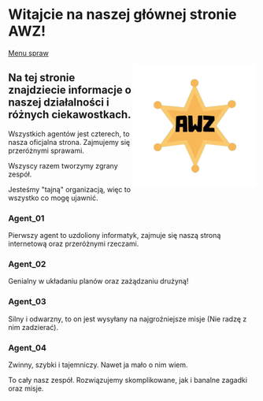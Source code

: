 # Witajcie na naszej głównej stronie AWZ!

[Menu spraw](somethig.md)

<img src="images/AWZ.png" width="250" style="float:right">

## Na tej stronie znajdziecie informacje o naszej działalności i różnych ciekawostkach.

Wszystkich agentów jest czterech, to nasza oficjalna strona. Zajmujemy się przeróżnymi sprawami.

Wszyscy razem tworzymy zgrany zespół.

Jesteśmy "tajną" organizacją, więc to wszystko co mogę ujawnić.

### Agent_01

Pierwszy agent to uzdoliony informatyk, zajmuje się naszą stroną internetową oraz przeróżnymi rzeczami.


### Agent_02

Genialny w układaniu planów oraz zażądzaniu drużyną!


### Agent_03

Silny i odwarzny, to on jest wysyłany na najgroźniejsze misje (Nie radzę z nim zadzierać).


### Agent_04

Zwinny, szybki i tajemniczy. Nawet ja mało o nim wiem.



To cały nasz zespół. Rozwiązujemy skomplikowane, jak i banalne zagadki oraz misje.
